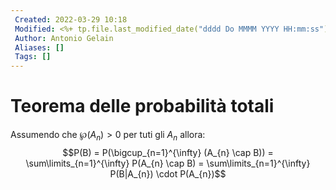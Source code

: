 ```yaml
---
 Created: 2022-03-29 10:18
 Modified: <%+ tp.file.last_modified_date("dddd Do MMMM YYYY HH:mm:ss") %>
 Author: Antonio Gelain
 Aliases: []
 Tags: []
---
```


# Teorema delle probabilità totali
Assumendo che $\wp(A_{n}) > 0$ per tuti gli $A_{n}$ allora:
	$$P(B) = P(\bigcup_{n=1}^{\infty} (A_{n} \cap B)) = \sum\limits_{n=1}^{\infty} P(A_{n} \cap B) = \sum\limits_{n=1}^{\infty} P(B|A_{n}) \cdot P(A_{n})$$